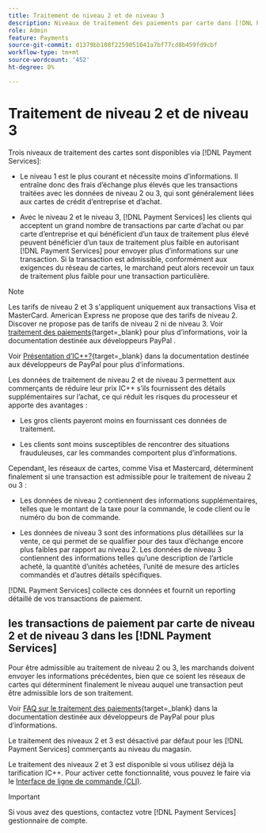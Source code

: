 ```yaml
---
title: Traitement de niveau 2 et de niveau 3
description: Niveaux de traitement des paiements par carte dans [!DNL Payment Services] transactions.
role: Admin
feature: Payments
source-git-commit: d1379bb108f2259051641a7bf77cd8b459fd9cbf
workflow-type: tm+mt
source-wordcount: '452'
ht-degree: 0%

---
```



# Traitement de niveau 2 et de niveau 3

Trois niveaux de traitement des cartes sont disponibles via [!DNL Payment Services]:

* Le niveau 1 est le plus courant et nécessite moins d’informations. Il entraîne donc des frais d’échange plus élevés que les transactions traitées avec les données de niveau 2 ou 3, qui sont généralement liées aux cartes de crédit d’entreprise et d’achat.

* Avec le niveau 2 et le niveau 3, [!DNL Payment Services] les clients qui acceptent un grand nombre de transactions par carte d’achat ou par carte d’entreprise et qui bénéficient d’un taux de traitement plus élevé peuvent bénéficier d’un taux de traitement plus faible en autorisant [!DNL Payment Services] pour envoyer plus d’informations sur une transaction. Si la transaction est admissible, conformément aux exigences du réseau de cartes, le marchand peut alors recevoir un taux de traitement plus faible pour une transaction particulière.

>[!NOTE]
>
>Les tarifs de niveau 2 et 3 s&#39;appliquent uniquement aux transactions Visa et MasterCard. American Express ne propose que des tarifs de niveau 2. Discover ne propose pas de tarifs de niveau 2 ni de niveau 3. Voir [traitement des paiements](https://developer.paypal.com/docs/checkout/advanced/processing/){target=_blank} pour plus d’informations, voir la documentation destinée aux développeurs PayPal .

Voir [Présentation d’IC++?](https://www.paypal.com/us/brc/article/what-is-interchange-plus-plus){target=_blank} dans la documentation destinée aux développeurs de PayPal pour plus d’informations.

Les données de traitement de niveau 2 et de niveau 3 permettent aux commerçants de réduire leur prix IC++ s’ils fournissent des détails supplémentaires sur l’achat, ce qui réduit les risques du processeur et apporte des avantages :

* Les gros clients payeront moins en fournissant ces données de traitement.

* Les clients sont moins susceptibles de rencontrer des situations frauduleuses, car les commandes comportent plus d’informations.

Cependant, les réseaux de cartes, comme Visa et Mastercard, déterminent finalement si une transaction est admissible pour le traitement de niveau 2 ou 3 :

* Les données de niveau 2 contiennent des informations supplémentaires, telles que le montant de la taxe pour la commande, le code client ou le numéro du bon de commande.

* Les données de niveau 3 sont des informations plus détaillées sur la vente, ce qui permet de se qualifier pour des taux d’échange encore plus faibles par rapport au niveau 2. Les données de niveau 3 contiennent des informations telles qu’une description de l’article acheté, la quantité d’unités achetées, l’unité de mesure des articles commandés et d’autres détails spécifiques.

[!DNL Payment Services] collecte ces données et fournit un reporting détaillé de vos transactions de paiement.

## les transactions de paiement par carte de niveau 2 et de niveau 3 dans les [!DNL Payment Services]

Pour être admissible au traitement de niveau 2 ou 3, les marchands doivent envoyer les informations précédentes, bien que ce soient les réseaux de cartes qui déterminent finalement le niveau auquel une transaction peut être admissible lors de son traitement.

Voir [FAQ sur le traitement des paiements](https://www.paypal.com/us/cshelp/article/ts2278?_ga=1.131773126.875104296.1712843492){target=_blank} dans la documentation destinée aux développeurs de PayPal pour plus d’informations.

Le traitement des niveaux 2 et 3 est désactivé par défaut pour les [!DNL Payment Services] commerçants au niveau du magasin.

Le traitement des niveaux 2 et 3 est disponible si vous utilisez déjà la tarification IC++. Pour activer cette fonctionnalité, vous pouvez le faire via le [Interface de ligne de commande (CLI)](configure-cli.md).

>[!IMPORTANT]
>
>Si vous avez des questions, contactez votre [!DNL Payment Services] gestionnaire de compte.
